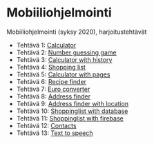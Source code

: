 # Mobiiliohjelmointi

Mobiiliohjelmointi (syksy 2020), harjoitustehtävät

- Tehtävä 1: [Calculator](/calculator/App.js)
- Tehtävä 2: [Number guessing game](/number_guessing_game/App.js)
- Tehtävä 3: [Calculator with history](/calculator_with_history/App.js)
- Tehtävä 4: [Shopping list](/shopping_list/App.js)
- Tehtävä 5: [Calculator with pages](/calculator_with_pages/App.js)
- Tehtävä 6: [Recipe finder](/recipe_finder/App.js)
- Tehtävä 7: [Euro converter](/euro_converter/App.js)
- Tehtävä 8: [Address finder](/find_the_address/App.js)
- Tehtävä 9: [Address finder with location](/find_with_location/App.js)
- Tehtävä 10: [Shoppinglist with database](/shoppinglist_with_db/App.js)
- Tehtävä 11: [Shoppinglist with firebase](/shoppinglist_with_firebase/App.js)
- Tehtävä 12: [Contacts](/contacts/App.js)
- Tehtävä 13: [Text to speech](/text_to_speech/App.js)

